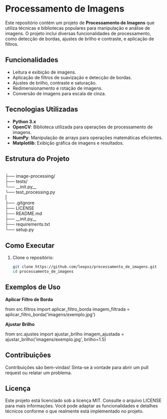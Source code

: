 # Processamento de Imagens

Este repositório contém um projeto de **Processamento de Imagens** que utiliza técnicas e bibliotecas populares para manipulação e análise de imagens. O projeto inclui diversas funcionalidades de processamento, como detecção de bordas, ajustes de brilho e contraste, e aplicação de filtros.

## Funcionalidades

- Leitura e exibição de imagens.
- Aplicação de filtros de suavização e detecção de bordas.
- Ajustes de brilho, contraste e saturação.
- Redimensionamento e rotação de imagens.
- Conversão de imagens para escala de cinza.

## Tecnologias Utilizadas

- **Python 3.x**
- **OpenCV**: Biblioteca utilizada para operações de processamento de imagens.
- **NumPy**: Manipulação de arrays para operações matemáticas eficientes.
- **Matplotlib**: Exibição gráfica de imagens e resultados.

## Estrutura do Projeto
<br>
├── image-processing/ <br>
├── tests/<br>
└── __init.py__<br>
└── test_processing.py<br>
|<br>
├── .gitgnore<br>
├── LICENSE <br>
├── README.md <br>
├── __init.py__<br>
├── requirements.txt<br>
└── setup.py<br>


## Como Executar

1. Clone o repositório:
   ```bash
   git clone https://github.com/leopxz/processamento_de_imagens.git
   cd processamento_de_imagens

## Exemplos de Uso
**Aplicar Filtro de Borda**

from src.filtros import aplicar_filtro_borda
imagem_filtrada = aplicar_filtro_borda('imagens/exemplo.jpg')

**Ajustar Brilho**

from src.ajustes import ajustar_brilho
imagem_ajustada = ajustar_brilho('imagens/exemplo.jpg', brilho=1.5)

## Contribuições
Contribuições são bem-vindas! Sinta-se à vontade para abrir um pull request ou relatar um problema.

## Licença
Este projeto está licenciado sob a licença MIT. Consulte o arquivo LICENSE para mais informações. 
Você pode adaptar as funcionalidades e detalhes técnicos conforme o que realmente está implementado no projeto.
